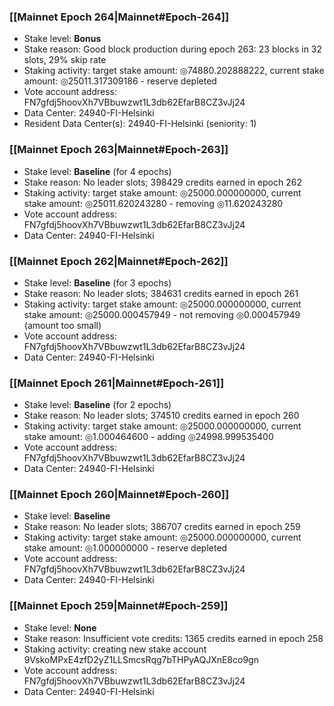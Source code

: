 ### [[Mainnet Epoch 264|Mainnet#Epoch-264]]
* Stake level: **Bonus**
* Stake reason: Good block production during epoch 263: 23 blocks in 32 slots, 29% skip rate
* Staking activity: target stake amount: ◎74880.202888222, current stake amount: ◎25011.317309186 - reserve depleted
* Vote account address: FN7gfdj5hoovXh7VBbuwzwt1L3db62EfarB8CZ3vJj24
* Data Center: 24940-FI-Helsinki
* Resident Data Center(s): 24940-FI-Helsinki (seniority: 1)
### [[Mainnet Epoch 263|Mainnet#Epoch-263]]
* Stake level: **Baseline** (for 4 epochs)
* Stake reason: No leader slots; 398429 credits earned in epoch 262
* Staking activity: target stake amount: ◎25000.000000000, current stake amount: ◎25011.620243280 - removing ◎11.620243280
* Vote account address: FN7gfdj5hoovXh7VBbuwzwt1L3db62EfarB8CZ3vJj24
* Data Center: 24940-FI-Helsinki
### [[Mainnet Epoch 262|Mainnet#Epoch-262]]
* Stake level: **Baseline** (for 3 epochs)
* Stake reason: No leader slots; 384631 credits earned in epoch 261
* Staking activity: target stake amount: ◎25000.000000000, current stake amount: ◎25000.000457949 - not removing ◎0.000457949 (amount too small)
* Vote account address: FN7gfdj5hoovXh7VBbuwzwt1L3db62EfarB8CZ3vJj24
* Data Center: 24940-FI-Helsinki
### [[Mainnet Epoch 261|Mainnet#Epoch-261]]
* Stake level: **Baseline** (for 2 epochs)
* Stake reason: No leader slots; 374510 credits earned in epoch 260
* Staking activity: target stake amount: ◎25000.000000000, current stake amount: ◎1.000464600 - adding ◎24998.999535400
* Vote account address: FN7gfdj5hoovXh7VBbuwzwt1L3db62EfarB8CZ3vJj24
* Data Center: 24940-FI-Helsinki
### [[Mainnet Epoch 260|Mainnet#Epoch-260]]
* Stake level: **Baseline**
* Stake reason: No leader slots; 386707 credits earned in epoch 259
* Staking activity: target stake amount: ◎25000.000000000, current stake amount: ◎1.000000000 - reserve depleted
* Vote account address: FN7gfdj5hoovXh7VBbuwzwt1L3db62EfarB8CZ3vJj24
* Data Center: 24940-FI-Helsinki
### [[Mainnet Epoch 259|Mainnet#Epoch-259]]
* Stake level: **None**
* Stake reason: Insufficient vote credits: 1365 credits earned in epoch 258
* Staking activity: creating new stake account 9VskoMPxE4zfD2yZ1LLSmcsRqg7bTHPyAQJXnE8co9gn
* Vote account address: FN7gfdj5hoovXh7VBbuwzwt1L3db62EfarB8CZ3vJj24
* Data Center: 24940-FI-Helsinki